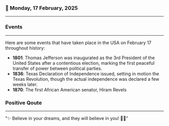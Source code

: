 ### 📅 Monday, 17 February, 2025
------
### Events
------
Here are some events that have taken place in the USA on February 17 throughout history:

- **1801**: Thomas Jefferson was inaugurated as the 3rd President of the United States after a contentious election, marking the first peaceful transfer of power between political parties.
- **1836**: Texas Declaration of Independence issued, setting in motion the Texas Revolution, though the actual independence was declared a few weeks later.
- **1870**: The first African American senator, Hiram Revels
### Positive Qoute
------
"✨ Believe in your dreams, and they will believe in you! 🌈🌟"
